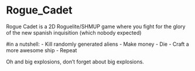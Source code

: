 # Rogue_Cadet
Rogue Cadet is a 2D Roguelite/SHMUP game where you fight for the glory of the new spanish inquisition (which nobody expected)

#in a nutshell:
    - Kill randomly generated aliens
    - Make money
    - Die
    - Craft a more awesome ship
    - Repeat

Oh and big explosions, don’t forget about big explosions.

